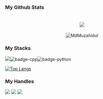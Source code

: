 ### My Github Stats
<h1 align="center">
    <img src="https://readme-typing-svg.herokuapp.com/?font=Righteous&size=35&center=true&vCenter=true&width=500&height=70&duration=4000&lines=Hi+There!+👋;+I'm+Md+Muzahidul+Islam!;" />
</h1>
<p align="center"> <img src="https://github-readme-stats.vercel.app/api?username=MdMuzahidul&show_icons=true&theme=dark" alt="MdMuzahidul" /><!-- <img width=325 align="center" src="https://github-readme-stats-salesp07.vercel.app/api/top-langs/?username=taqui-786&hide=HTML&langs_count=8&layout=compact&theme=react&border_radius=10&size_weight=0.5&count_weight=0.5&exclude_repo=github-readme-stats" alt="top langs" /> -->

### My Stacks
<img src="https://img.shields.io/badge/Languages-151515?style=for-the-badge&logo=plex&logoColor=FFFFFF">![badge-cpp](https://img.shields.io/badge/c%2B%2B-151515?style=for-the-badge&logo=c%2B%2B&logoColor=79740e&labelColor=151515)![badge-python](https://img.shields.io/badge/javascript-151515?style=for-the-badge&logo=javascript&logoColor=79740e&labelColor=151515) <br/>
<!-- <img src="https://img.shields.io/badge/Frameworks-151515?style=for-the-badge&logo=IPFS&logoColor=FFFFFF">![badge-git](https://img.shields.io/badge/git-151515?style=for-the-badge&logo=git&logoColor=79740e&labelColor=151515) <br/> -->
<!-- <img src="https://img.shields.io/badge/Database-151515?style=for-the-badge&logo=Redis&logoColor=FFFFFF">![badge-mysql](https://img.shields.io/badge/mysql-151515?style=for-the-badge&logo=mysql&logoColor=79740e&labelColor=151515) -->
[![Top Langs](https://github-readme-stats-git-masterrstaa-rickstaa.vercel.app/api/top-langs/?username=MdMuzahidul)](https://github.com/MdMuzahidul)

### My Handles
 [<img src="https://img.shields.io/badge/muzahid-151515?style=for-the-badge&logo=linkedin&logoColor=white">](https://www.linkedin.com/in/md-muzahidul-islam-55032a2a1/)
 [<img src="https://img.shields.io/badge/muzahid-151515?style=for-the-badge&logo=SVG&logoColor=79740e">](https://profile-summary-for-github.com/user/MdMuzahidul) 
 [<img src="https://img.shields.io/badge/muzahid-151515?style=for-the-badge&logo=SVG&logoColor=79740e">](https://codeforces.com/profile/Hello-Tourist) 
<!--  [<img src="https://img.shields.io/badge/mdibuhossain-151515?style=for-the-badge&logo=SVG&logoColor=79740e">](https://www.codechef.com/users/mdibuhossain)  -->


